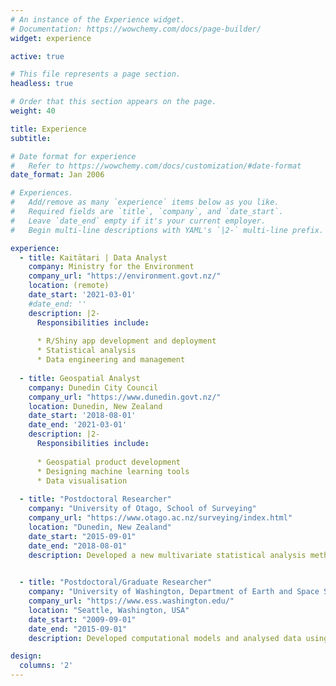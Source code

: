 ```yaml
---
# An instance of the Experience widget.
# Documentation: https://wowchemy.com/docs/page-builder/
widget: experience

active: true

# This file represents a page section.
headless: true

# Order that this section appears on the page.
weight: 40

title: Experience
subtitle:

# Date format for experience
#   Refer to https://wowchemy.com/docs/customization/#date-format
date_format: Jan 2006

# Experiences.
#   Add/remove as many `experience` items below as you like.
#   Required fields are `title`, `company`, and `date_start`.
#   Leave `date_end` empty if it's your current employer.
#   Begin multi-line descriptions with YAML's `|2-` multi-line prefix.

experience:
  - title: Kaitātari | Data Analyst
    company: Ministry for the Environment
    company_url: "https://environment.govt.nz/"
    location: (remote)
    date_start: '2021-03-01'
    #date_end: ''
    description: |2-
      Responsibilities include:
    
      * R/Shiny app development and deployment
      * Statistical analysis
      * Data engineering and management
      
  - title: Geospatial Analyst
    company: Dunedin City Council
    company_url: "https://www.dunedin.govt.nz/"
    location: Dunedin, New Zealand
    date_start: '2018-08-01'
    date_end: '2021-03-01'
    description: |2-
      Responsibilities include:
  
      * Geospatial product development
      * Designing machine learning tools
      * Data visualisation
      
  - title: "Postdoctoral Researcher"
    company: "University of Otago, School of Surveying"
    company_url: "https://www.otago.ac.nz/surveying/index.html"
    location: "Dunedin, New Zealand"
    date_start: "2015-09-01"
    date_end: "2018-08-01"
    description: Developed a new multivariate statistical analysis method for interpreting present-day changes to Antarctica’s ice shelves.  This method combined computational models with geospatial-time series data to create statistical fingerprints for ice shelf events, which correctly identified the timing and magnitude of past known events.  Model used to forecast next 300 years of ice shelf evolution.
  

  - title: "Postdoctoral/Graduate Researcher"
    company: "University of Washington, Department of Earth and Space Science"
    company_url: "https://www.ess.washington.edu/"
    location: "Seattle, Washington, USA"
    date_start: "2009-09-01"
    date_end: "2015-09-01"
    description: Developed computational models and analysed data using a variety of statistical approaches on 4 major projects, responsible of managing research databases.

design:
  columns: '2'
---
```

